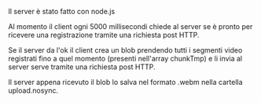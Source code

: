 Il server è stato fatto con node.js

Al momento il client ogni 5000 millisecondi chiede al server se è pronto per ricevere una registrazione tramite una richiesta post HTTP.

Se il server da l'ok il client crea un blob prendendo tutti i segmenti video registrati fino a quel momento (presenti nell'array chunkTmp) e li invia al server serve tramite una richiesta post HTTP.

Il server appena ricevuto il blob lo salva nel formato .webm nella cartella upload.nosync.
